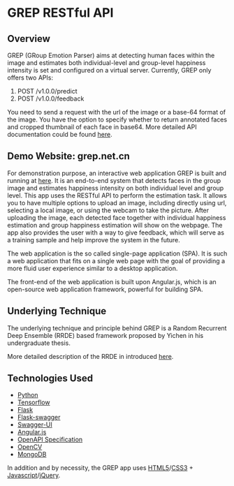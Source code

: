 # GREP RESTful API

## Overview

GREP (GRoup Emotion Parser) aims at detecting human faces within the image and estimates both individual-level and group-level happiness intensity is set and configured on a virtual server. Currently, GREP only offers two APIs:

1. POST /v1.0.0/predict
2. POST /v1.0.0/feedback

You need to send a request with the url of the image or a base-64 format of the image. You have the option to specify whether to return annotated faces and cropped thumbnail of each face in base64. More detailed API documentation could be found [here](https://ec2-18-188-109-208.us-east-2.compute.amazonaws.com/doc).

## Demo Website: grep.net.cn

For demonstration purpose, an interactive web application GREP is built and running at [here](https://ec2-18-188-109-208.us-east-2.compute.amazonaws.com/doc). It is an end-to-end system that detects faces in the group image and estimates happiness intensity on both individual level and group level. This app uses the RESTful API to perform the estimation task. It allows you to have multiple options to upload an image, including directly using url, selecting a local image, or using the webcam to take the picture. After uploading the image, each detected face together with individual happiness estimation and group happiness estimation will show on the webpage. The app also provides the user with a way to give feedback, which will serve as a training sample and help improve the system in the future.
		
The web application is the so called single-page application (SPA). It is such a web application that fits on a single web page with the goal of providing a more fluid user experience similar to a desktop application. 
	
The front-end of the web application is built upon Angular.js, which is an open-source web application framework, powerful for building SPA.

## Underlying Technique
The underlying technique and principle behind GREP is a Random Recurrent Deep Ensemble (RRDE) based framework proposed by Yichen in his undergraduate thesis.

More detailed description of the RRDE in introduced [here]().

## Technologies Used

- [Python](https://www.python.org/)
- [Tensorflow](https://github.com/tensorflow/tensorflow)
- [Flask](http://flask.pocoo.org/)
- [Flask-swagger](https://github.com/gangverk/flask-swagger)
- [Swagger-UI](https://github.com/swagger-api/swagger-ui)
- [Angular.js](http://angularjs.org)
- [OpenAPI Specification](https://github.com/OAI/OpenAPI-Specification/)
- [OpenCV](http://opencv.org/)
- [MongoDB](https://docs.mongodb.com/manual/introduction/)

In addition and by necessity, the GREP app uses [HTML5](https://en.wikipedia.org/wiki/HTML5)/[CSS3](https://en.wikipedia.org/wiki/Cascading_Style_Sheets#CSS_3) + [Javascript](https://en.wikipedia.org/wiki/JavaScript)/[jQuery](https://jquery.com/).
